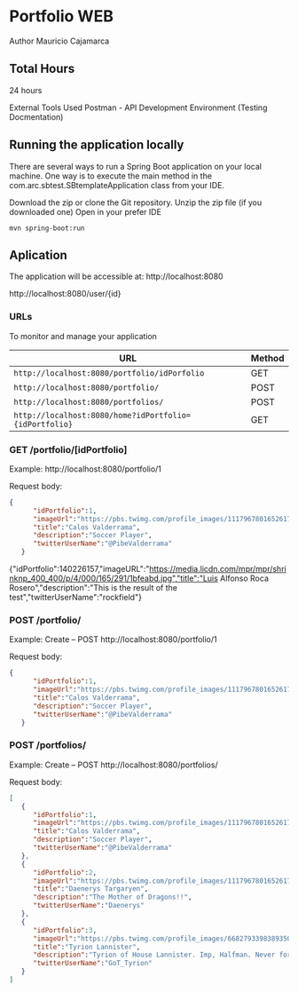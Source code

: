 # Portfolio WEB

Author
Mauricio Cajamarca

## Total Hours
24 hours

External Tools Used
Postman - API Development Environment (Testing Docmentation)

## Running the application locally

There are several ways to run a Spring Boot application on your local machine. One way is to execute the main method in the com.arc.sbtest.SBtemplateApplication class from your IDE.

Download the zip or clone the Git repository.
Unzip the zip file (if you downloaded one)
Open in your prefer IDE

```shell
mvn spring-boot:run
```


## Aplication
The application will be accessible at:
http://localhost:8080
	
http://localhost:8080/user/{id}


### URLs

To monitor and manage your application

|  URL                    |  Method      |
|-------------------------|--------------|
|`http://localhost:8080/portfolio/idPorfolio`          | GET  |
|`http://localhost:8080/portfolio/`                    | POST |
|`http://localhost:8080/portfolios/`                   | POST |
|`http://localhost:8080/home?idPortfolio={idPortfolio}`| GET  |


### GET /portfolio/[idPortfolio]

Example: http://localhost:8080/portfolio/1

Request body:
```json
{
      "idPortfolio":1,
      "imageUrl":"https://pbs.twimg.com/profile_images/1117967801652617216/i8PWXebo_400x400.jpg",
      "title":"Calos Valderrama",
      "description":"Soccer Player",
      "twitterUserName":"@PibeValderrama"
   }
```

{"idPortfolio":140226157,"imageURL":"https://media.licdn.com/mpr/mpr/shrinknp_400_400/p/4/000/165/291/1bfeabd.jpg","title":"Luis Alfonso Roca Rosero","description":"This is the result of the test","twitterUserName":"rockfield"}

### POST /portfolio/

Example: Create – POST  http://localhost:8080/portfolio/1

Request body:
```json
{
      "idPortfolio":1,
      "imageUrl":"https://pbs.twimg.com/profile_images/1117967801652617216/i8PWXebo_400x400.jpg",
      "title":"Calos Valderrama",
      "description":"Soccer Player",
      "twitterUserName":"@PibeValderrama"
   }
```

### POST /portfolios/
Example: Create – POST  http://localhost:8080/portfolios/

Request body:
```json
[
   {
      "idPortfolio":1,
      "imageUrl":"https://pbs.twimg.com/profile_images/1117967801652617216/i8PWXebo_400x400.jpg",
      "title":"Calos Valderrama",
      "description":"Soccer Player",
      "twitterUserName":"@PibeValderrama"
   },
   {
      "idPortfolio":2,
      "imageUrl":"https://pbs.twimg.com/profile_images/1117967801652617216/i8PWXebo_400x400.jpg",
      "title":"Daenerys Targaryen",
      "description":"The Mother of Dragons!!",
      "twitterUserName":"Daenerys"
   },
   {
      "idPortfolio":3,
      "imageUrl":"https://pbs.twimg.com/profile_images/668279339838935040/8sUE9d4C_400x400.jpg",
      "title":"Tyrion Lannister",
      "description":"Tyrion of House Lannister. Imp, Halfman. Never forget what you are, for surely the world will not",
      "twitterUserName":"GoT_Tyrion"
   }
]
```

